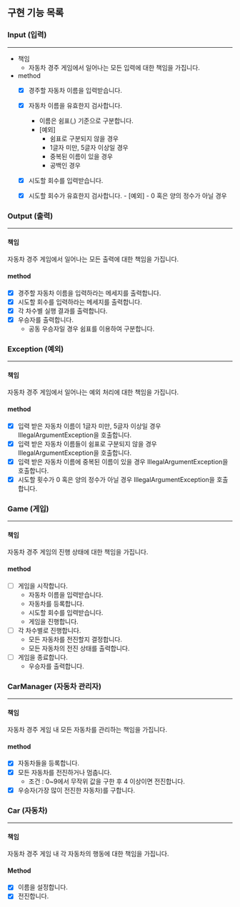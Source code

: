 ## 구현 기능 목록

### Input (입력)

--------

- 책임 
   - 자동차 경주 게임에서 일어나는 모든 입력에 대한 책임을 가집니다.
- method
   - [x] 경주할 자동차 이름을 입력받습니다.
   - [x] 자동차 이름을 유효한지 검사합니다.
     - 이름은 쉼표(,) 기준으로 구분합니다.
     - [예외]
         - 쉼표로 구분되지 않을 경우
         - 1글자 미만, 5글자 이상일 경우
         - 중복된 이름이 있을 경우
         - 공백인 경우

   - [x] 시도할 회수를 입력받습니다.
   - [x] 시도할 회수가 유효한지 검사합니다.
         - [예외]
           - 0 혹은 양의 정수가 아닐 경우

### Output (출력)

--------

#### 책임
자동차 경주 게임에서 일어나는 모든 출력에 대한 책임을 가집니다.
  
#### method
  - [x] 경주할 자동차 이름을 입력하라는 메세지를 출력합니다.
  - [x] 시도할 회수를 입력하라는 메세지를 출력합니다.
  - [x] 각 차수별 실행 결과를 출력합니다.
  - [x] 우승자를 출력합니다.
     - 공동 우승자일 경우 쉼표를 이용하여 구분합니다.

### Exception (예외)

--------

#### 책임
자동차 경주 게임에서 일어나는 예외 처리에 대한 책임을 가집니다. 

#### method

- [x] 입력 받은 자동차 이름이 1글자 미만, 5글자 이상일 경우 IllegalArgumentException을 호출합니다.
- [x] 입력 받은 자동차 이름들이 쉼표로 구분되지 않을 경우 IllegalArgumentException을 호출합니다.
- [x] 입력 받은 자동차 이름에 중복된 이름이 있을 경우 IllegalArgumentException을 호출합니다.
- [x] 시도할 횟수가 0 혹은 양의 정수가 아닐 경우 IllegalArgumentException을 호출합니다.

### Game (게입)

--------

#### 책임
자동차 경주 게임의 진행 상태에 대한 책임을 가집니다. 

#### method

- [ ] 게임을 시작합니다.
  - 자동차 이름을 입력받습니다.
  - 자동차를 등록합니다.
  - 시도할 회수를 입력받습니다.
  - 게임을 진행합니다.
- [ ] 각 차수별로 진행합니다.
   - 모든 자동차를 전진할지 결정합니다.
   - 모든 자동차의 전진 상태를 출력합니다.
- [ ] 게임을 종료합니다.
  - 우승자를 출력합니다.

### CarManager (자동차 관리자)

--------

#### 책임
자동차 경주 게임 내 모든 자동차를 관리하는 책임을 가집니다.

#### method

- [x] 자동차들을 등록합니다.
- [x] 모든 자동차를 전진하거나 멈춥니다.
   - 조건 : 0~9에서 무작위 값을 구한 후 4 이상이면 전진합니다.
- [x] 우승자(가장 많이 전진한 자동차)를 구합니다.

### Car (자동차)

--------

#### 책임
자동차 경주 게임 내 각 자동차의 행동에 대한 책임을 가집니다.

#### Method 
- [x] 이름을 설정합니다.
- [x] 전진합니다. 
